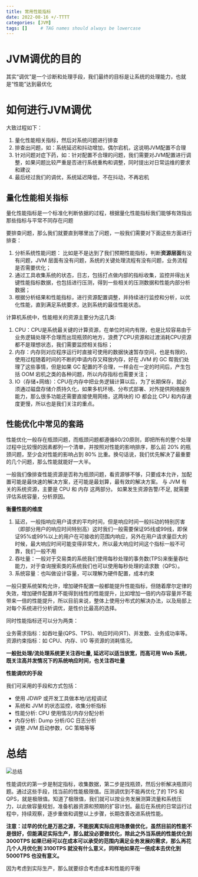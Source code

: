 ```yaml
---
title: 常用性能指标
date: 2022-08-16 +/-TTTT
categories: [JVM]
tags: []     # TAG names should always be lowercase
---
```


# JVM调优的目的
其实“调优”是一个诊断和处理手段，我们最终的目标是让系统的处理能力，也就是“性能”达到最优化

# 如何进行JVM调优
大致过程如下：

1. 量化性能相关指标，然后对系统问题进行排查
2. 排查出问题，如：系统延迟和抖动增加，偶尔宕机，这说明JVM配置不合理
3. 针对问题对症下药，如：针对配置不合理的问题，我们需要对JVM配置进行调整，如果问题比较严重是否进行系统重构和调整，同时提出对日常运维的要求和建议
4. 最后经过我们的调优，系统延迟降低，不在抖动，不再宕机

## 量化性能相关指标
量化性能指标是一个标准化判断依据的过程，根据量化性能指标我们能够有效指出那些指标与平常不同存在问题

要排查问题，那么我们就要直到哪里出了问题，一般我们需要对下面这些方面进行排查：

1. 分析系统性能问题： 比如是不是达到了我们预期性能指标，判断**资源层面**有没有问题，JVM 层面有没有问题，系统的关键处理流程有没有问题，业务流程是否需要优化；
2. 通过工具收集系统的状态，日志，包括打点做内部的指标收集，监控并得出关键性能指标数据，也包括进行压测，得到一些相关的压测数据和性能内部分析数据；
3. 根据分析结果和性能指标，进行资源配置调整，并持续进行监控和分析，以优化性能，直到满足系统要求，达到系统的最佳性能状态。

计算机系统中，性能相关的资源主要分为这几类:

1. CPU：CPU是系统最关键的计算资源，在单位时间内有限，也是比较容易由于业务逻辑处理不合理而出现瓶颈的地方，浪费了CPU资源和过渡消耗CPU资源都不是理想状态，我们需要监控相关指标；
2. 内存：内存则对应程序运行时直接可使用的数据快速暂存空间，也是有限的，使用过程随着时间的不断的申请内存又释放内存，好在 JVM 的 GC 帮我们处理了这些事情，但是如果 GC 配置的不合理，一样会在一定的时间后，产生包括 OOM 宕机之类的各种问题，所以内存指标也需要关注；
3. IO（存储+网络）：CPU在内存中把业务逻辑计算以后，为了长期保存，就必须通过磁盘存储介质持久化，如果多机环境、分布式部署、对外提供网络服务能力，那么很多功能还需要直接使用网络，这两块的 IO 都会比 CPU 和内存速度更慢，所以也是我们关注的重点。

## 性能优化中常见的套路
性能优化一般存在瓶颈问题，而瓶颈问题都遵循80/20原则，即把所有的整个处理过程中比较慢的因素都列一个清单，并按照对性能的影响排序，那么前 20% 的瓶颈问题，至少会对性能的影响占到 80% 比重。换句话说，我们优先解决了最重要的几个问题，那么性能就能好一大半。

一般我们像排查性能资源是否称为瓶颈问题，看资源够不够，只要成本允许，加配置可能是最快速的解决方案，还可能是最划算，最有效的解决方案。 与 JVM 有关的系统资源，主要是 CPU 和 内存 这两部分。 如果发生资源告警/不足, 就需要评估系统容量，分析原因。

**衡量性能的维度**

1. 延迟，一般指响应用户请求的平均时间，但是响应时间一般抖动的特别厉害（即部分用户的响应时间特别高）这时我们一般需要保证95线或99线，即保证95%或99%以上的用户在可接收的范围内响应，另外在用户请求量巨大的时候，最大响应时间可能变得非常大，所以最大响应时间这个指标一般不可靠，我们一般不用
2. 吞吐量：一般对于交易类的系统我们使用每秒处理的事务数(TPS)来衡量吞吐能力，对于查询搜索类的系统我们也可以使用每秒处理的请求数（QPS）。
3. 系统容量：也叫做设计容量，可以理解为硬件配置，成本约束

一般只要系统架构允许，增加硬件配置一般都能提升性能指标，但随着摩尔定律的失效，增加硬件配置并不能得到线性的性能提升，比如增加一倍的内存容量并不能带来一倍的性能提升，所以目前来说，整体上使用分布式的解决办法，以及局部上对每个系统进行分析调优，是性价比最高的选择。

同时性能指标还可以分为两类：

业务需求指标：如吞吐量(QPS、TPS)、响应时间(RT)、并发数、业务成功率等。
资源约束指标：如 CPU、内存、I/O 等资源的消耗情况。

**一般批处理/流处理系统更关注吞吐量, 延迟可以适当放宽，而高可用 Web 系统，既关注高并发情况下的系统响应时间，也关注吞吐量**


**性能调优的手段**

我们可采用的手段和方式包括：

- 使用 JDWP 或开发工具做本地/远程调试
- 系统和 JVM 的状态监控，收集分析指标
- 性能分析: CPU 使用情况/内存分配分析
- 内存分析: Dump 分析/GC 日志分析
- 调整 JVM 启动参数，GC 策略等等

# 总结
![总结](/blog/202208180940181.png "Optional title")

性能调优的第一步是制定指标，收集数据，第二步是找瓶颈，然后分析解决瓶颈问题。通过这些手段，找当前的性能极限值。压测调优到不能再优化了的 TPS 和 QPS，就是极限值。知道了极限值，我们就可以按业务发展测算流量和系统压力，以此做容量规划，准备机器资源和预期的扩容计划。最后在系统的日常运行过程中，持续观察，逐步重做和调整以上步骤，长期改善改进系统性能。

**注意：过早的优化是万恶之源，不能脱离实际应用场景做优化，虽然目前的性能不是很好，但能满足实际生产，那么就没必要做优化，除此之外当系统的性能优化到 3000TPS 如果已经可以在成本可以承受的范围内满足业务发展的需求，那么再花几个人月优化到 3100TPS 就没有什么意义，同样地如果花一倍成本去优化到 5000TPS 也没有意义。**

因为考虑到实际生产，那么就要综合考虑成本和性能的平衡